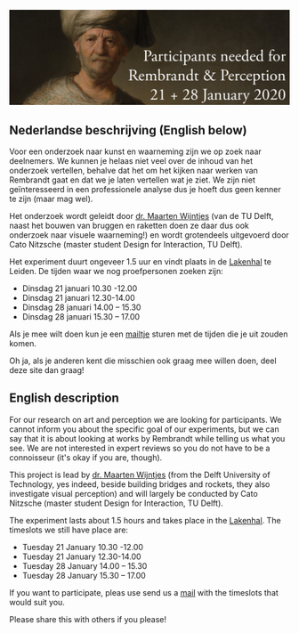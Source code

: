 <!--# Art perception experiment in the Lakenhal-->


![Atelier gebouw](/images/rembrandt2.png)


## Nederlandse beschrijving (English below)

Voor een onderzoek naar kunst en waarneming zijn we op zoek naar deelnemers. We kunnen je helaas niet veel over de inhoud van het onderzoek vertellen, behalve dat het om het kijken naar werken van Rembrandt gaat en dat we je laten vertellen wat je ziet. We zijn niet geïnteresseerd in een professionele analyse dus je hoeft dus geen kenner te zijn (maar mag wel). 

Het onderzoek wordt geleidt door [dr. Maarten Wijntjes](mailto:m.w.a.wijntjes@tudelft.nl) (van de TU Delft, naast het bouwen van bruggen en raketten doen ze daar dus ook onderzoek naar visuele waarneming!) en wordt grotendeels uitgevoerd door Cato Nitzsche (master student Design for Interaction, TU Delft). 

Het experiment duurt ongeveer 1.5 uur en vindt plaats in de [Lakenhal](https://www.lakenhal.nl/) te Leiden. De tijden waar we nog proefpersonen zoeken zijn:

- Dinsdag 21 januari 10.30 -12.00
- Dinsdag 21 januari 12.30-14.00
- Dinsdag 28 januari 14.00 – 15.30
- Dinsdag 28 januari 15.30 – 17.00


Als je mee wilt doen kun je een [mailtje](mailto:nitzschecato@gmail.com) sturen met de tijden die je uit zouden komen. 

Oh ja, als je anderen kent die misschien ook graag mee willen doen, deel deze site dan graag!


## English description

For our research on art and perception we are looking for participants. We cannot inform you about the specific goal of our experiments, but we can say that it is about looking at works by Rembrandt while telling us what you see. We are not interested in expert reviews so you do not have to be a connoisseur (it's okay if you are, though).

This project is lead by [dr. Maarten Wijntjes](mailto:m.w.a.wijntjes@tudelft.nl) (from the Delft University of Technology, yes indeed, beside building bridges and rockets, they also investigate visual perception) and will largely be conducted by Cato Nitzsche (master student Design for Interaction, TU Delft). 

The experiment lasts about 1.5 hours and takes place in the [Lakenhal](https://www.lakenhal.nl/). The timeslots we still have place are:

- Tuesday 21 January 10.30 -12.00
- Tuesday 21 January 12.30-14.00
- Tuesday 28 January 14.00 – 15.30
- Tuesday 28 January 15.30 – 17.00

If you want to participate, pleas use send us a [mail](mailto:nitzschecato@gmail.com) with the timeslots that would suit you. 

Please share this with others if you please!